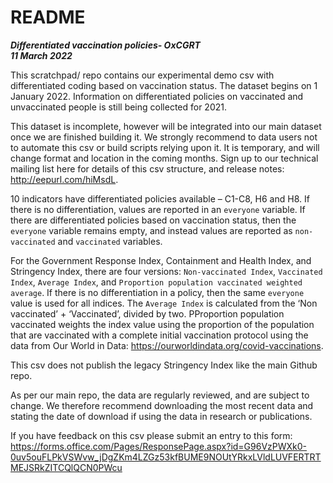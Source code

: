 # README

***Differentiated vaccination policies- OxCGRT <br/>11 March 2022***

This scratchpad/ repo contains our experimental demo csv with differentiated coding based on vaccination status. The dataset begins on 1 January 2022. Information on differentiated policies on vaccinated and unvaccinated people is still being collected for 2021. 

This dataset is incomplete, however will be integrated into our main dataset once we are finished building it. We strongly recommend to data users not to automate this csv or build scripts relying upon it. It is temporary, and will change format and location in the coming months. Sign up to our technical mailing list here for details of this csv structure, and release notes: http://eepurl.com/hiMsdL.

10 indicators have differentiated policies available – C1-C8, H6 and H8. If there is no differentiation, values are reported in an `everyone` variable. If there are differentiated policies based on vaccination status, then the `everyone` variable remains empty, and instead values are reported as  `non-vaccinated` and `vaccinated` variables. 

For the Government Response Index, Containment and Health Index, and Stringency Index, there are four versions: `Non-vaccinated Index`, `Vaccinated Index`, `Average Index`, and `Proportion population vaccinated weighted average`. If there is no differentiation in a policy, then the same `everyone` value is used for all indices. The `Average Index` is calculated from the ‘Non vaccinated’ + ‘Vaccinated’, divided by two. PProportion population vaccinated weights the index value using the proportion of the population that are vaccinated with a complete initial vaccination protocol using the data from Our World in Data: https://ourworldindata.org/covid-vaccinations.

This csv does not publish the legacy Stringency Index like the main Github repo. 

As per our main repo, the data are regularly reviewed, and are subject to change. We therefore recommend downloading the most recent data and stating the date of download if using the data in research or publications.

If you have feedback on this csv please submit an entry to this form: https://forms.office.com/Pages/ResponsePage.aspx?id=G96VzPWXk0-0uv5ouFLPkVSWvw_jDgZKm4LZGz53kfBUME9NOUtYRkxLVldLUVFERTRTMEJSRkZITCQlQCN0PWcu
